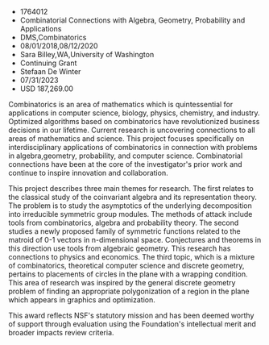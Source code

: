 
* 1764012
* Combinatorial Connections with Algebra, Geometry, Probability and Applications
* DMS,Combinatorics
* 08/01/2018,08/12/2020
* Sara Billey,WA,University of Washington
* Continuing Grant
* Stefaan De Winter
* 07/31/2023
* USD 187,269.00

Combinatorics is an area of mathematics which is quintessential for applications
in computer science, biology, physics, chemistry, and industry. Optimized
algorithms based on combinatorics have revolutionized business decisions in our
lifetime. Current research is uncovering connections to all areas of mathematics
and science. This project focuses specifically on interdisciplinary applications
of combinatorics in connection with problems in algebra,geometry, probability,
and computer science. Combinatorial connections have been at the core of the
investigator's prior work and continue to inspire innovation and collaboration.

This project describes three main themes for research. The first relates to the
classical study of the coinvariant algebra and its representation theory. The
problem is to study the asymptotics of the underlying decomposition into
irreducible symmetric group modules. The methods of attack include tools from
combinatorics, algebra and probability theory. The second studies a newly
proposed family of symmetric functions related to the matroid of 0-1 vectors in
n-dimensional space. Conjectures and theorems in this direction use tools from
algebraic geometry. This research has connections to physics and economics. The
third topic, which is a mixture of combinatorics, theoretical computer science
and discrete geometry, pertains to placements of circles in the plane with a
wrapping condition. This area of research was inspired by the general discrete
geometry problem of finding an appropriate polygonization of a region in the
plane which appears in graphics and optimization.

This award reflects NSF's statutory mission and has been deemed worthy of
support through evaluation using the Foundation's intellectual merit and broader
impacts review criteria.
